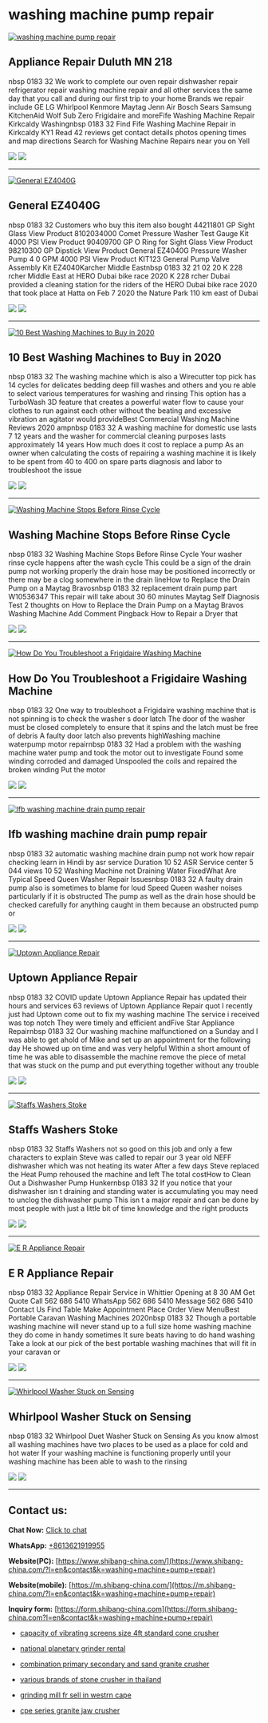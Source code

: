 # washing machine pump repair

<a href="https://swt.shibang-china.com/?l=en&img&k=washing+machine+pump+repair" target="_blank">![washing machine pump repair](http://static.shibang-china.com/all-800x300/1297.jpg)</a>

## Appliance Repair Duluth MN 218
nbsp 0183 32 We work to complete our oven repair dishwasher repair refrigerator repair washing machine repair and all other services the same day that you call and during our first trip to your home Brands we repair include GE LG Whirlpool Kenmore Maytag Jenn Air Bosch Sears Samsung KitchenAid Wolf Sub Zero Frigidaire and moreFife Washing Machine Repair Kirkcaldy Washingnbsp 0183 32 Find Fife Washing Machine Repair in Kirkcaldy KY1 Read 42 reviews get contact details photos opening times and map directions Search for Washing Machine Repairs near you on Yell


<a href="https://whatsapp.shibangsoft.com/WhatsApp.php" target="_blank" title="WhatsApp">![](http://static.shibang-china.com/icon/whatsapp.png)</a> <a href="https://swt.shibang-china.com/?l=en&icon&k=washing+machine+pump+repair" target="_blank">![](http://static.shibang-china.com/icon/chat-en.png)</a>

---

<a href="https://swt.shibang-china.com/?l=en&img&k=washing+machine+pump+repair" target="_blank">![General EZ4040G](http://static.shibang-china.com/all-800x300/1290.jpg)</a>

## General EZ4040G
nbsp 0183 32 Customers who buy this item also bought 44211801 GP Sight Glass View Product 8102034000 Comet Pressure Washer Test Gauge Kit 4000 PSI View Product 90409700 GP O Ring for Sight Glass View Product 98210300 GP Dipstick View Product General EZ4040G Pressure Washer Pump 4 0 GPM 4000 PSI View Product KIT123 General Pump Valve Assembly Kit EZ4040Karcher Middle Eastnbsp 0183 32 21 02 20 K 228 rcher Middle East at HERO Dubai bike race 2020 K 228 rcher Dubai provided a cleaning station for the riders of the HERO Dubai bike race 2020 that took place at Hatta on Feb 7 2020 the Nature Park 110 km east of Dubai


<a href="https://whatsapp.shibangsoft.com/WhatsApp.php" target="_blank" title="WhatsApp">![](http://static.shibang-china.com/icon/whatsapp.png)</a> <a href="https://swt.shibang-china.com/?l=en&icon&k=washing+machine+pump+repair" target="_blank">![](http://static.shibang-china.com/icon/chat-en.png)</a>

---

<a href="https://swt.shibang-china.com/?l=en&img&k=washing+machine+pump+repair" target="_blank">![10 Best Washing Machines to Buy in 2020](http://static.shibang-china.com/all-800x300/1147.jpg)</a>

## 10 Best Washing Machines to Buy in 2020
nbsp 0183 32 The washing machine which is also a Wirecutter top pick has 14 cycles for delicates bedding deep fill washes and others and you re able to select various temperatures for washing and rinsing This option has a TurboWash 3D feature that creates a powerful water flow to cause your clothes to run against each other without the beating and excessive vibration an agitator would provideBest Commercial Washing Machine Reviews 2020 ampnbsp 0183 32 A washing machine for domestic use lasts 7 12 years and the washer for commercial cleaning purposes lasts approximately 14 years How much does it cost to replace a pump As an owner when calculating the costs of repairing a washing machine it is likely to be spent from 40 to 400 on spare parts diagnosis and labor to troubleshoot the issue


<a href="https://whatsapp.shibangsoft.com/WhatsApp.php" target="_blank" title="WhatsApp">![](http://static.shibang-china.com/icon/whatsapp.png)</a> <a href="https://swt.shibang-china.com/?l=en&icon&k=washing+machine+pump+repair" target="_blank">![](http://static.shibang-china.com/icon/chat-en.png)</a>

---

<a href="https://swt.shibang-china.com/?l=en&img&k=washing+machine+pump+repair" target="_blank">![Washing Machine Stops Before Rinse Cycle](http://static.shibang-china.com/all-800x300/1460.jpg)</a>

## Washing Machine Stops Before Rinse Cycle
nbsp 0183 32 Washing Machine Stops Before Rinse Cycle Your washer rinse cycle happens after the wash cycle This could be a sign of the drain pump not working properly the drain hose may be positioned incorrectly or there may be a clog somewhere in the drain lineHow to Replace the Drain Pump on a Maytag Bravosnbsp 0183 32 replacement drain pump part W10536347 This repair will take about 30 60 minutes Maytag Self Diagnosis Test 2 thoughts on How to Replace the Drain Pump on a Maytag Bravos Washing Machine Add Comment Pingback How to Repair a Dryer that


<a href="https://whatsapp.shibangsoft.com/WhatsApp.php" target="_blank" title="WhatsApp">![](http://static.shibang-china.com/icon/whatsapp.png)</a> <a href="https://swt.shibang-china.com/?l=en&icon&k=washing+machine+pump+repair" target="_blank">![](http://static.shibang-china.com/icon/chat-en.png)</a>

---

<a href="https://swt.shibang-china.com/?l=en&img&k=washing+machine+pump+repair" target="_blank">![How Do You Troubleshoot a Frigidaire Washing Machine](http://static.shibang-china.com/all-800x300/101.jpg)</a>

## How Do You Troubleshoot a Frigidaire Washing Machine
nbsp 0183 32 One way to troubleshoot a Frigidaire washing machine that is not spinning is to check the washer s door latch The door of the washer must be closed completely to ensure that it spins and the latch must be free of debris A faulty door latch also prevents highWashing machine waterpump motor repairnbsp 0183 32 Had a problem with the washing machine water pump and took the motor out to investigate Found some winding corroded and damaged Unspooled the coils and repaired the broken winding Put the motor


<a href="https://whatsapp.shibangsoft.com/WhatsApp.php" target="_blank" title="WhatsApp">![](http://static.shibang-china.com/icon/whatsapp.png)</a> <a href="https://swt.shibang-china.com/?l=en&icon&k=washing+machine+pump+repair" target="_blank">![](http://static.shibang-china.com/icon/chat-en.png)</a>

---

<a href="https://swt.shibang-china.com/?l=en&img&k=washing+machine+pump+repair" target="_blank">![Ifb washing machine drain pump repair](http://static.shibang-china.com/all-800x300/834.jpg)</a>

## Ifb washing machine drain pump repair
nbsp 0183 32 automatic washing machine drain pump not work how repair checking learn in Hindi by asr service Duration 10 52 ASR Service center 5 044 views 10 52 Washing Machine not Draining Water FixedWhat Are Typical Speed Queen Washer Repair Issuesnbsp 0183 32 A faulty drain pump also is sometimes to blame for loud Speed Queen washer noises particularly if it is obstructed The pump as well as the drain hose should be checked carefully for anything caught in them because an obstructed pump or


<a href="https://whatsapp.shibangsoft.com/WhatsApp.php" target="_blank" title="WhatsApp">![](http://static.shibang-china.com/icon/whatsapp.png)</a> <a href="https://swt.shibang-china.com/?l=en&icon&k=washing+machine+pump+repair" target="_blank">![](http://static.shibang-china.com/icon/chat-en.png)</a>

---

<a href="https://swt.shibang-china.com/?l=en&img&k=washing+machine+pump+repair" target="_blank">![Uptown Appliance Repair](http://static.shibang-china.com/all-800x300/577.jpg)</a>

## Uptown Appliance Repair
nbsp 0183 32 COVID update Uptown Appliance Repair has updated their hours and services 63 reviews of Uptown Appliance Repair quot I recently just had Uptown come out to fix my washing machine The service i received was top notch They were timely and efficient andFive Star Appliance Repairnbsp 0183 32 Our washing machine malfunctioned on a Sunday and I was able to get ahold of Mike and set up an appointment for the following day He showed up on time and was very helpful Within a short amount of time he was able to disassemble the machine remove the piece of metal that was stuck on the pump and put everything together without any trouble


<a href="https://whatsapp.shibangsoft.com/WhatsApp.php" target="_blank" title="WhatsApp">![](http://static.shibang-china.com/icon/whatsapp.png)</a> <a href="https://swt.shibang-china.com/?l=en&icon&k=washing+machine+pump+repair" target="_blank">![](http://static.shibang-china.com/icon/chat-en.png)</a>

---

<a href="https://swt.shibang-china.com/?l=en&img&k=washing+machine+pump+repair" target="_blank">![Staffs Washers Stoke](http://static.shibang-china.com/all-800x300/834.jpg)</a>

## Staffs Washers Stoke
nbsp 0183 32 Staffs Washers not so good on this job and only a few characters to explain Steve was called to repair our 3 year old NEFF dishwasher which was not heating its water After a few days Steve replaced the Heat Pump rehoused the machine and left The total costHow to Clean Out a Dishwasher Pump Hunkernbsp 0183 32 If you notice that your dishwasher isn t draining and standing water is accumulating you may need to unclog the dishwasher pump This isn t a major repair and can be done by most people with just a little bit of time knowledge and the right products


<a href="https://whatsapp.shibangsoft.com/WhatsApp.php" target="_blank" title="WhatsApp">![](http://static.shibang-china.com/icon/whatsapp.png)</a> <a href="https://swt.shibang-china.com/?l=en&icon&k=washing+machine+pump+repair" target="_blank">![](http://static.shibang-china.com/icon/chat-en.png)</a>

---

<a href="https://swt.shibang-china.com/?l=en&img&k=washing+machine+pump+repair" target="_blank">![E R Appliance Repair](http://static.shibang-china.com/all-800x300/5.jpg)</a>

## E R Appliance Repair
nbsp 0183 32 Appliance Repair Service in Whittier Opening at 8 30 AM Get Quote Call 562 686 5410 WhatsApp 562 686 5410 Message 562 686 5410 Contact Us Find Table Make Appointment Place Order View MenuBest Portable Caravan Washing Machines 2020nbsp 0183 32 Though a portable washing machine will never stand up to a full size home washing machine they do come in handy sometimes It sure beats having to do hand washing Take a look at our pick of the best portable washing machines that will fit in your caravan or


<a href="https://whatsapp.shibangsoft.com/WhatsApp.php" target="_blank" title="WhatsApp">![](http://static.shibang-china.com/icon/whatsapp.png)</a> <a href="https://swt.shibang-china.com/?l=en&icon&k=washing+machine+pump+repair" target="_blank">![](http://static.shibang-china.com/icon/chat-en.png)</a>

---

<a href="https://swt.shibang-china.com/?l=en&img&k=washing+machine+pump+repair" target="_blank">![Whirlpool Washer Stuck on Sensing](http://static.shibang-china.com/all-800x300/295.jpg)</a>

## Whirlpool Washer Stuck on Sensing
nbsp 0183 32 Whirlpool Duet Washer Stuck on Sensing As you know almost all washing machines have two places to be used as a place for cold and hot water If your washing machine is functioning properly until your washing machine has been able to wash to the rinsing

<a href="https://whatsapp.shibangsoft.com/WhatsApp.php" target="_blank" title="WhatsApp">![](http://static.shibang-china.com/icon/whatsapp.png)</a> <a href="https://swt.shibang-china.com/?l=en&icon&k=washing+machine+pump+repair" target="_blank">![](http://static.shibang-china.com/icon/chat-en.png)</a>

---
## Contact us:

**Chat Now:** [Click to chat](https://swt.shibang-china.com?l=en&contact&k=washing+machine+pump+repair)

**WhatsApp:**  [+8613621919955](https://whatsapp.shibangsoft.com/WhatsApp.php)

**Website(PC):** [https://www.shibang-china.com/](https://www.shibang-china.com/?l=en&contact&k=washing+machine+pump+repair)

**Website(mobile):** [https://m.shibang-china.com/](https://m.shibang-china.com/?l=en&contact&k=washing+machine+pump+repair)

**Inquiry form:** [https://form.shibang-china.com](https://form.shibang-china.com?l=en&contact&k=washing+machine+pump+repair)

* [capacity of vibrating screens size 4ft standard cone crusher](../167/capacity%20of%20vibrating%20screens%20size%204ft%20standard%20cone%20crusher.md)

* [national planetary grinder rental](../162/national%20planetary%20grinder%20rental.md)

* [combination primary secondary and sand granite crusher](../167/combination%20primary%20secondary%20and%20sand%20granite%20crusher.md)

* [various brands of stone crusher in thailand](../167/various%20brands%20of%20stone%20crusher%20in%20thailand.md)

* [grinding mill fr sell in westrn cape](../165/grinding%20mill%20fr%20sell%20in%20westrn%20cape.md)

* [cpe series granite jaw crusher](../170/cpe%20series%20granite%20jaw%20crusher.md)